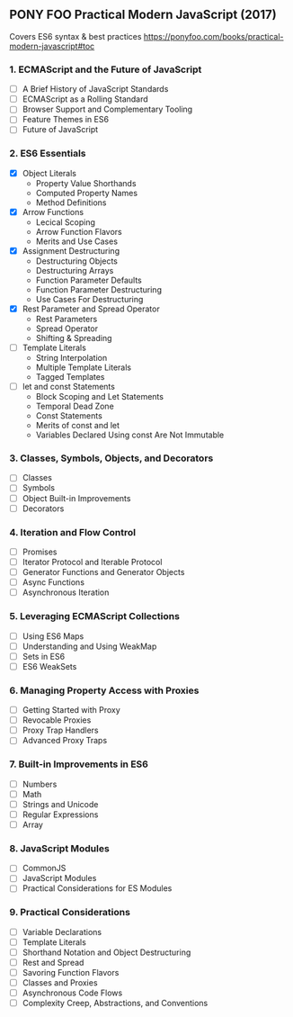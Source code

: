 ## PONY FOO Practical Modern JavaScript (2017)
Covers ES6 syntax & best practices
https://ponyfoo.com/books/practical-modern-javascript#toc

### 1. ECMAScript and the Future of JavaScript
- [ ] A Brief History of JavaScript Standards
- [ ] ECMAScript as a Rolling Standard
- [ ] Browser Support and Complementary Tooling
- [ ] Feature Themes in ES6
- [ ] Future of JavaScript

### 2. ES6 Essentials
- [X] Object Literals
    - Property Value Shorthands
    - Computed Property Names
    - Method Definitions
- [X] Arrow Functions
    - Lecical Scoping
    - Arrow Function Flavors
    - Merits and Use Cases
- [X] Assignment Destructuring
    - Destructuring Objects
    - Destructuring Arrays
    - Function Parameter Defaults
    - Function Parameter Destructuring
    - Use Cases For Destructuring
- [X] Rest Parameter and Spread Operator
    - Rest Parameters
    - Spread Operator
    - Shifting & Spreading
- [ ] Template Literals
    - String Interpolation
    - Multiple Template Literals
    - Tagged Templates
- [ ] let and const Statements
    - Block Scoping and Let Statements
    - Temporal Dead Zone
    - Const Statements
    - Merits of const and let
    - Variables Declared Using const Are Not Immutable

### 3. Classes, Symbols, Objects, and Decorators
- [ ] Classes
- [ ] Symbols
- [ ] Object Built-in Improvements
- [ ] Decorators

### 4. Iteration and Flow Control
- [ ] Promises
- [ ] Iterator Protocol and Iterable Protocol
- [ ] Generator Functions and Generator Objects
- [ ] Async Functions
- [ ] Asynchronous Iteration

### 5. Leveraging ECMAScript Collections
- [ ] Using ES6 Maps
- [ ] Understanding and Using WeakMap
- [ ] Sets in ES6
- [ ] ES6 WeakSets

### 6. Managing Property Access with Proxies
- [ ] Getting Started with Proxy
- [ ] Revocable Proxies
- [ ] Proxy Trap Handlers
- [ ] Advanced Proxy Traps

### 7. Built-in Improvements in ES6
- [ ] Numbers
- [ ] Math
- [ ] Strings and Unicode
- [ ] Regular Expressions
- [ ] Array

### 8. JavaScript Modules
- [ ] CommonJS
- [ ] JavaScript Modules
- [ ] Practical Considerations for ES Modules

### 9. Practical Considerations
- [ ] Variable Declarations
- [ ] Template Literals
- [ ] Shorthand Notation and Object Destructuring
- [ ] Rest and Spread
- [ ] Savoring Function Flavors
- [ ] Classes and Proxies
- [ ] Asynchronous Code Flows
- [ ] Complexity Creep, Abstractions, and Conventions
